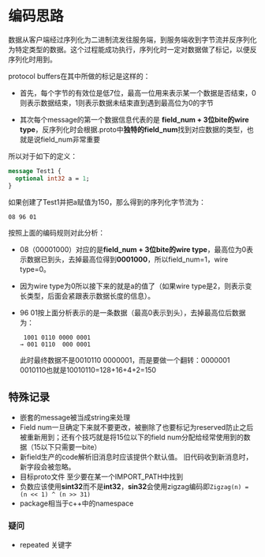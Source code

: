 # 编码思路

数据从客户端经过序列化为二进制流发往服务端，到服务端收到字节流并反序列化为特定类型的数据。这个过程能成功执行，序列化时一定对数据做了标记，以便反序列化时用到。

protocol buffers在其中所做的标记是这样的：

- 首先，每个字节的有效位是低7位，最高一位用来表示某一个数据是否结束，0则表示数据结束，1则表示数据未结束直到遇到最高位为0的字节

- 其次每个message的第一个数据信息代表的是 **field_num + 3位bite的wire type**，反序列化时会根据.proto中**独特的field_num**找到对应数据的类型，也就是说field_num非常重要

  

所以对于如下的定义：

```protobuf
message Test1 {
  optional int32 a = 1;
}
```

如果创建了Test1并把a赋值为150，那么得到的序列化字节流为：

```shell
08 96 01
```

按照上面的编码规则对此分析：

- 08（00001000）对应的是**field_num + 3位bite的wire type**，最高位为0表示数据已到头，去掉最高位得到**0001000**，所以field_num=1，wire type=0。

- 因为wire type为0所以接下来的就是a的值了（如果wire type是2，则表示变长类型，后面会紧跟表示数据长度的信息）。

- 96 01按上面分析表示的是一条数据（最高0表示到头），去掉最高位后数据为：

  ```shell
   1001 0110 0000 0001
  → 001 0110  000 0001
  ```

  此时最终数据不是0010110 0000001，而是要做一个翻转：0000001 0010110也就是10010110=128+16+4+2=150



## 特殊记录

- 嵌套的message被当成string来处理
- Field num一旦确定下来就不要更改，被删除了也要标记为reserved防止之后被重新用到；还有个技巧就是将15位以下的field num分配给经常使用到的数据（15以下只需要一bite）
- 新field生产的code解析旧消息时应该提供个默认值。 旧代码收到新消息时，新字段会被忽略。
- 目标proto文件 至少要在某一个IMPORT_PATH中找到
- 负数应该使用**sint32**而不是**int32**，**sin32**会使用zigzag编码即```Zigzag(n) = (n << 1) ^ (n >> 31)```
- package相当于c++中的namespace



### 疑问

- repeated 关键字

